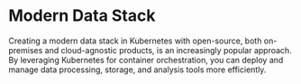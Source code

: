 # Modern Data Stack

 Creating a modern data stack in Kubernetes with open-source, both on-premises and cloud-agnostic products, is an increasingly popular approach. By leveraging Kubernetes for container orchestration, you can deploy and manage data processing, storage, and analysis tools more efficiently.

